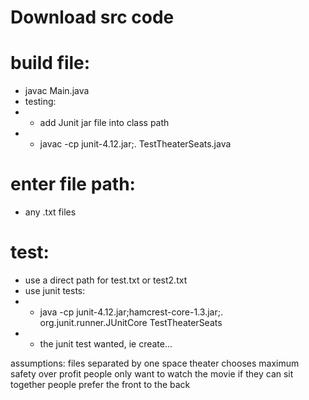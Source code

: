 # Download src code
# build file:
* javac Main.java
* testing:
* - add Junit jar file into class path
* - javac -cp junit-4.12.jar;. TestTheaterSeats.java
# enter file path:
* any .txt files
# test:
* use a direct path for test.txt or test2.txt
* use junit tests: 
*  - java -cp junit-4.12.jar;hamcrest-core-1.3.jar;. org.junit.runner.JUnitCore TestTheaterSeats
*  - the junit test wanted, ie create...

assumptions:
files separated by one space
theater chooses maximum safety over profit
people only want to watch the movie if they can sit together
people prefer the front to the back

